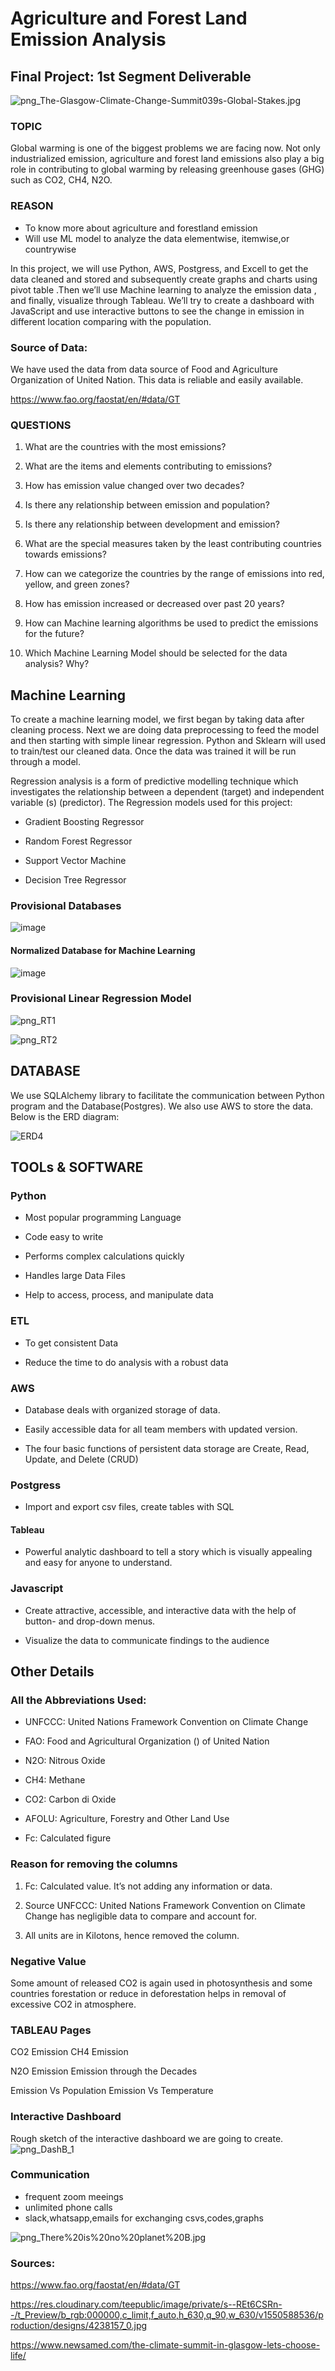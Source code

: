 # Agriculture and Forest Land Emission Analysis


## Final Project: 1st Segment Deliverable

![png_The-Glasgow-Climate-Change-Summit039s-Global-Stakes.jpg](https://github.com/bireshk/DataAnalyticsProject/blob/main/png/The-Glasgow-Climate-Change-Summit039s-Global-Stakes.jpg)

### TOPIC

Global warming is one of the biggest problems we are facing now. Not only industrialized emission, agriculture and forest land emissions also play a big role in contributing to global warming by releasing greenhouse gases (GHG) such as CO2, CH4, N2O. 

### REASON
* To know more about agriculture  and forestland emission 
*  Will use ML model to analyze the data elementwise, itemwise,or countrywise


In this project, we will use Python, AWS, Postgress, and Excell to get the data cleaned and stored and subsequently create graphs and charts using pivot table .Then we’ll use Machine learning to analyze the emission data , and finally, visualize through Tableau. We’ll try to create a dashboard with JavaScript and use interactive buttons to see the change in emission in different location comparing with the population.


### Source of Data:
We have used the data from data source of Food and Agriculture Organization of United Nation. This data is reliable and easily available. 

https://www.fao.org/faostat/en/#data/GT


### QUESTIONS

1. What are the countries with the most emissions?

2. What are the items and elements contributing to emissions?

3. How has emission value changed over two decades?

4. Is there any relationship between emission and population?

5. Is there any relationship between development and emission?

6. What are the special measures taken by the least contributing countries towards emissions?

7. How can we categorize the countries by the range of emissions into red, yellow, and green zones?

8. How has emission increased or decreased over past 20 years?

9. How can Machine learning algorithms be used to predict the emissions for the future?

10. Which Machine Learning Model should be selected for the data analysis? Why?



## Machine Learning

To create a machine learning model, we first began by taking data after cleaning process. Next we are doing data preprocessing to feed the model and then starting with simple linear regression. Python and Sklearn will used to train/test our cleaned data. Once the data was trained it will be run through a model.
 
Regression analysis is a form of predictive modelling technique which investigates the relationship between a dependent (target) and independent variable (s) (predictor). The Regression models used for this project:

* Gradient Boosting Regressor

* Random Forest Regressor

* Support Vector Machine

* Decision Tree Regressor

### Provisional Databases

![image](https://user-images.githubusercontent.com/85472349/140445183-f2c514aa-a530-4eba-a13b-048694187c2f.png)

#### Normalized Database for Machine Learning

![image](https://user-images.githubusercontent.com/85472349/140445292-80a10a87-59ee-46fd-bdb9-087237c7a769.png)

### Provisional Linear Regression Model

![png_RT1](https://github.com/bireshk/DataAnalyticsProject/blob/main/png1/RT1.PNG)

![png_RT2](https://github.com/bireshk/DataAnalyticsProject/blob/main/png1/Rt2.PNG)


## DATABASE

We use SQLAlchemy library to facilitate the communication between Python program and the Database(Postgres). We also use AWS to store the data. Below is the ERD diagram:

![ERD4](https://user-images.githubusercontent.com/62515666/141692785-2dfa9cdb-bb11-4890-bae3-4be020e8c249.png)


## TOOLs & SOFTWARE

### Python

* Most popular programming Language

* Code easy to write

* Performs complex calculations quickly

* Handles large Data Files

* Help to access, process, and manipulate data

### ETL

* To get consistent Data

* Reduce the time to do analysis with a robust data

### AWS

* Database deals with organized storage of data.

* Easily accessible data for all team members with updated version.

* The four basic functions of persistent data storage are Create, Read, Update, and Delete (CRUD)

### Postgress

* Import and export csv files, create tables with SQL


#### Tableau

* Powerful analytic dashboard to tell a story which is visually appealing and easy for anyone to understand.

### Javascript

* Create attractive, accessible, and interactive data with the help of button- and drop-down menus.

* Visualize the data to communicate findings to the audience

## Other Details

### All the Abbreviations Used:

* UNFCCC: United Nations Framework Convention on Climate Change

* FAO: Food and Agricultural Organization () of United Nation

* N2O: Nitrous Oxide

* CH4: Methane

* CO2: Carbon di Oxide

* AFOLU: Agriculture, Forestry and Other Land Use

* Fc: Calculated figure

### Reason for removing the columns

1. Fc: Calculated value. It’s not adding any information or data.

2. Source UNFCCC: United Nations Framework Convention on Climate Change has negligible data to compare and account for.

3. All units are in Kilotons, hence removed the column.

### Negative Value

Some amount of released CO2 is again used in photosynthesis and some countries forestation or reduce in deforestation helps in removal of excessive CO2 in atmosphere.

### TABLEAU Pages

CO2 Emission CH4 Emission

N2O Emission Emission through the Decades

Emission Vs Population Emission Vs Temperature

### Interactive Dashboard
Rough sketch of the interactive dashboard we are going to create.
![png_DashB_1](https://github.com/bireshk/DataAnalyticsProject/blob/main/Image/DashB_1.PNG)

### Communication

* frequent zoom meeings
* unlimited phone calls
* slack,whatsapp,emails for exchanging csvs,codes,graphs




![png_There%20is%20no%20planet%20B.jpg](https://github.com/bireshk/DataAnalyticsProject/blob/main/png/There%20is%20no%20planet%20B.png)
 
 
 
### Sources:

https://www.fao.org/faostat/en/#data/GT


https://res.cloudinary.com/teepublic/image/private/s--REt6CSRn--/t_Preview/b_rgb:000000,c_limit,f_auto,h_630,q_90,w_630/v1550588536/production/designs/4238157_0.jpg


https://www.newsamed.com/the-climate-summit-in-glasgow-lets-choose-life/

